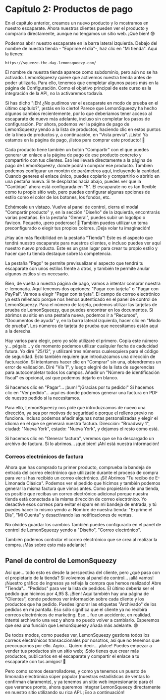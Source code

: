 # Capítulo 2: Productos de pago

En el capítulo anterior, creamos un nuevo producto y lo mostramos en nuestro escaparate. Ahora nuestros clientes pueden ver el producto y comprarlo directamente, aunque no tengamos un sitio web. ¡Qué bien! 😎

Podemos abrir nuestro escaparate en la barra lateral izquierda. Debajo del nombre de nuestra tienda - "Exprime el día"-, haz clic en "Mi tienda". Aquí la tienes:

`https://squeeze-the-day.lemonsqueezy.com/`

El nombre de nuestra tienda aparece como subdominio, pero aún no se ha activado. LemonSqueezy quiere que activemos nuestra tienda antes de poder utilizarla. Para ello, tenemos que completar algunos pasos más en la página de Configuración. Como el objetivo principal de este curso es la integración de la API, no la activaremos todavía.

Si has dicho "¡Eh! ¿No pudimos ver el escaparate en modo de prueba en el último capítulo?", ¡estás en lo cierto! Parece que LemonSqueezy ha hecho algunos cambios recientemente, por lo que deberíamos tener acceso al escaparate de nuevo más adelante, incluso sin completar los pasos de configuración. Por ahora, podemos ver la página de pago de LemonSqueezy yendo a la lista de productos, haciendo clic en estos puntos de la línea de productos y, a continuación, en "Vista previa". ¡Listo! Ya estamos en la página de pago, ¡listos para comprar este producto! 🎉

Cada producto tiene también un botón "Compartir" con el que puedes generar un enlace a la página de pago de ese producto concreto y compartirlo con tus clientes. Eso les llevará directamente a la página de pago de LemonSqueezy, donde podrán comprar ese producto. También podemos configurar un montón de parámetros aquí, incluyendo la cantidad. Cuando generes el enlace único, puedes copiarlo y compartirlo o abrirlo en una pestaña nueva. Si te desplazas hacia abajo, puedes ver que la "Cantidad" ahora está configurada en "5". El escaparate no es tan flexible como tu propio sitio web, pero puedes configurar algunas opciones de estilo como el color de los botones, los fondos, etc.

Echémosle un vistazo. Vuelve al panel de control, cierra el modal "Compartir producto" y, en la sección "Diseño" de la izquierda, encontrarás varias pestañas. En la pestaña "General", puedes subir un logotipo o favicon. Pequeño, ¡pero poderoso! 💪 También puedes utilizar un tema preconfigurado o elegir tus propios colores. ¡Deja volar tu imaginación!

¡Hay aún más flexibilidad en la pestaña "Tienda"! Este es el aspecto que tendrá nuestro escaparate para nuestros clientes, e incluso puedes ver aquí nuestro nuevo producto. Este es un gran lugar para crear tu propio estilo y hacer que tu tienda destaque sobre la competencia.

La pestaña "Pago" te permite previsualizar el aspecto que tendrá tu escaparate con unos estilos frente a otros, y también te permite anular algunos estilos si es necesario.

Bien, de vuelta a nuestra página de pago, vamos a intentar comprar nuestra e-lemonada. Aquí tenemos dos opciones: "Pagar con tarjeta" o "Pagar con PayPal". Vamos a elegir "Pagar con tarjeta". El campo de correo electrónico ya está rellenado porque nos hemos autenticado en el panel de control de LemonSqueezy. Para el número de tarjeta, podemos utilizar las tarjetas de prueba de LemonSqueezy, que puedes encontrar en los documentos. Si abrimos su sitio en una pestaña nueva, podemos ir a "Recursos", "Documentos de ayuda" y, en la barra lateral izquierda, hacer clic en "Modo de prueba". Los números de tarjeta de prueba que necesitamos están aquí a la derecha.

Hay varios para elegir, pero yo sólo utilizaré el primero. Copia este número y... pégalo... y de momento podemos utilizar cualquier fecha de caducidad futura. Yo diré "25/12", y utilizaré tres números cualesquiera para el código de seguridad. Esto también requiere que introduzcamos una dirección de facturación. Si intentamos hacer clic en "Comprar" sin una, obtendremos un error de validación. Diré "Vía 1", y luego elegiré de la lista de sugerencias para autocompletar todos los campos. Añadir un "Número de identificación fiscal" es opcional, así que podemos dejarlo en blanco.

Si hacemos clic en "Pagar"... ¡bum! "¡Gracias por tu pedido!" Si hacemos clic en "Ver pedido"... aquí es donde podemos generar una factura en PDF de nuestro pedido si la necesitamos.

Para ello, LemonSqueezy nos pide que introduzcamos de nuevo una dirección, ya sea por motivos de seguridad o porque el relleno previo no funciona. Incluso podemos añadir algunas notas personalizadas y elegir el idioma en el que se generará nuestra factura. Dirección: "Broadway 1", ciudad: "Nueva York", estado: "Nueva York", y dejamos el resto como está.

Si hacemos clic en "Generar factura", veremos que se ha descargado un archivo de factura. Si lo abrimos... ¡qué bien! ¡Ahí está nuestra información!

### Correos electrónicos de factura

Ahora que has comprado tu primer producto, comprueba la bandeja de entrada del correo electrónico que utilizaste durante el proceso de compra para ver si has recibido un correo electrónico. ¡Sí! Abrimos "Tu recibo de E-Limonada Clásica". Podemos ver el pedido que hicimos y también podemos generar la misma factura que vimos antes. Como propietario de una tienda, es posible que recibas un correo electrónico adicional porque nuestra tienda está conectada a la misma dirección de correo electrónico. Yo desactivé esos correos para evitar el spam en mi bandeja de entrada, y tú puedes hacer lo mismo yendo a: Nombre de nuestra tienda: "Exprime el Día", "Mi Cuenta" y desactivando las notificaciones de ventas.

No olvides guardar los cambios También puedes configurarlo en el panel de control de LemonSqueezy yendo a "Diseño", "Correo electrónico".

También podemos controlar el correo electrónico que se crea al realizar la compra. ¡Más sobre esto más adelante!

## Panel de control de LemonSqueezy

Así que... todo esto es desde la perspectiva del cliente, pero ¿qué pasa con el propietario de la tienda? Si volvemos al panel de control... ¡allá vamos! ¡Nuestro gráfico de ingresos ya refleja la compra que hemos realizado! Abre "Tienda"... "Pedidos" para ver la lista de pedidos. El último debería ser el pedido que hicimos por 4,95 $. ¡Bien! Aquí también hay una página de "Clientes", donde podemos ver información sobre cada cliente y los productos que ha pedido. Puedes ignorar las etiquetas "Archivado" de los pedidos en mi pantalla. Eso sólo significa que el cliente ya no recibirá correos electrónicos de marketing. Eso... fue un accidente, en realidad. Intenté archivarlo una vez y ahora no puedo volver a cambiarlo. Esperemos que sea una función que LemonSqueezy añada más adelante. 😅

De todos modos, como puedes ver, LemonSqueezy gestiona todos los correos electrónicos transaccionales por nosotros, así que no tenemos que preocuparnos por ello. Agrio... Quiero decir... ¡dulce! Puedes empezar a vender tus productos sin un sitio web; ¡Sólo tienes que crear más productos, publicarlos en el escaparate y compartir el enlace a tu escaparate con tus amigos! 🎉

Pero como somos desarrolladores, y como ya tenemos un puesto de limonada electrónica súper popular (nuestras estadísticas de ventas lo confirman claramente), y ya tenemos un sitio web impresionante para él que veremos pronto, ahora queremos integrar LemonSqueezy directamente en nuestro sitio utilizando su rica API. ¡Eso a continuación!
